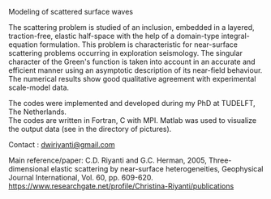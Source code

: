 Modeling of scattered surface waves

The scattering problem is studied of an inclusion, embedded in a layered, traction-free, elastic half-space with the help of a domain-type integral-equation formulation. This problem is characteristic for near-surface scattering problems occurring in exploration seismology. The singular character of the Green's function is taken into account in an accurate and efficient manner using an asymptotic description of its near-field behaviour. The numerical results show good qualitative agreement with experimental scale-model data.

The codes were implemented and developed during my PhD at TUDELFT, The Netherlands.\
The codes are written in Fortran, C with MPI. Matlab was used to visualize the output data (see in the directory of pictures).

Contact : dwiriyanti@gmail.com

Main reference/paper:  C.D. Riyanti and G.C. Herman, 2005, Three-dimensional elastic scattering by near-surface heterogeneities, Geophysical Journal International,
Vol. 60, pp. 609-620.  https://www.researchgate.net/profile/Christina-Riyanti/publications
